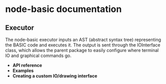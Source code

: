 # node-basic documentation
## Executor

The node-basic executor inputs an AST (abstract syntax tree) representing the BASIC code and executes it. The output is sent through the IOInterface class, which allows the parent package to easily configure where terminal IO and graphical commands go.

 - **API reference**
 - **Examples**
 - **Creating a custom IO/drawing interface**